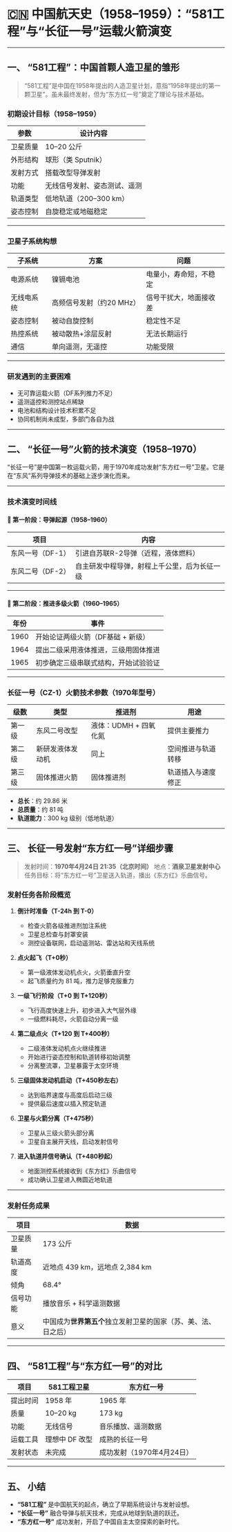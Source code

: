 
# 🇨🇳 中国航天史（1958–1959）：“581工程”与“长征一号”运载火箭演变

---

## 一、 “581工程”：中国首颗人造卫星的雏形

> “581工程”是中国在1958年提出的人造卫星计划，意指“1958年提出的第一颗卫星”。虽未最终发射，但为“东方红一号”奠定了理论与技术基础。

### 初期设计目标（1958–1959）

| 参数   | 设计内容             |
| ---- | ---------------- |
| 卫星质量 | 10–20 公斤         |
| 外形结构 | 球形（类 Sputnik）    |
| 发射方式 | 搭载改型导弹发射         |
| 功能   | 无线信号发射、姿态测试、遥测   |
| 轨道类型 | 低地轨道（200–300 km） |
| 姿态控制 | 自旋稳定或地磁稳定        |

---

### 卫星子系统构想

| 子系统   | 方案              | 问题          |
| ----- | --------------- | ----------- |
| 电源系统  | 镍镉电池            | 电量小，寿命短，不稳定 |
| 无线电系统 | 高频信号发射（约20 MHz） | 信号干扰大，地面接收差 |
| 姿态控制  | 被动自旋控制          | 稳定性不足       |
| 热控系统  | 被动散热+涂层反射       | 无法长期运行      |
| 通信    | 单向遥测，无遥控        | 功能受限        |

---

### 研发遇到的主要困难

* 无可靠运载火箭（DF系列推力不足）
* 遥测遥控和测控站点稀缺
* 电池和结构设计技术积累不足
* 协同机制尚未成型，多部门各自为战

---

## 二、 “长征一号”火箭的技术演变（1958–1970）

“长征一号”是中国第一枚运载火箭，用于1970年成功发射“东方红一号”卫星。它是在“东风”系列导弹技术的基础上逐步演化而来。

---

### 技术演变时间线

#### 🔹 第一阶段：导弹起源（1958–1960）

| 项目         | 内容                     |
| ---------- | ---------------------- |
| 东风一号（DF-1） | 引进自苏联R-2导弹（近程，液体燃料）    |
| 东风二号（DF-2） | 自主研发中程导弹，射程上千公里，后为长征一级 |

---

#### 🔹 第二阶段：推进多级火箭（1960–1965）

| 年份   | 事件                  |
| ---- | ------------------- |
| 1960 | 开始论证两级火箭（DF基础 + 新级） |
| 1964 | 提出二级采用液体推进，三级用固体推进  |
| 1965 | 初步确定三级串联式结构，开始试验验证  |

---

### 长征一号（CZ-1）火箭技术参数（1970年型号）

| 级数  | 类型       | 推进剂            | 用途        |
| --- | -------- | -------------- | --------- |
| 第一级 | 东风二号改型   | 液体：UDMH + 四氧化氮 | 提供主要推力    |
| 第二级 | 新研发液体发动机 | 同上             | 空间推进与轨道转移 |
| 第三级 | 固体推进火箭   | 固体推进剂          | 轨道插入与速度修正 |

* **总长**：约 29.86 米
* **总质量**：约 81 吨
* **轨道能力**：300 kg 级别（低地轨道）

---

## 三、 长征一号发射“东方红一号”详细步骤

> 发射时间：**1970年4月24日 21:35（北京时间）**
> 地点：**酒泉卫星发射中心**
> 任务目标：将“东方红一号”卫星送入轨道，播出《东方红》乐曲信号。

### 发射任务各阶段概览

1. **倒计时准备（T-24h 到 T-0）**

   * 检查火箭各级推进剂加注系统
   * 卫星总检查与封罩安装
   * 测控设备联网，启动遥测站、雷达站和天线系统

2. **点火起飞（T+0秒）**

   * 第一级液体发动机点火，火箭垂直升空
   * 起飞质量约为 81 吨，推力足够克服重力

3. **一级飞行阶段（T+0 到 T+120秒）**

   * 飞行高度快速上升，初步进入大气层外缘
   * 一级燃料耗尽，火箭自动分离一级

4. **第二级点火（T+120 到 T+400秒）**

   * 二级液体发动机点火继续推进
   * 开始进行姿态控制和轨道转移初始调整
   * 分离整流罩，卫星暴露于太空环境

5. **三级固体发动机启动（T+450秒左右）**

   * 达到临界速度与高度后启动三级
   * 提供最后速度以插入预定轨道

6. **卫星与火箭分离（T+475秒）**

   * 卫星从三级火箭头部分离
   * 卫星自主展开天线，启动发射信号

7. **进入轨道并信号确认（T+480秒起）**

   * 地面测控系统接收到《东方红》乐曲信号
   * 成功确认卫星进入椭圆近地轨道

---

### 发射任务成果

| 项目   | 数据                                |
| ---- | --------------------------------- |
| 卫星质量 | 173 公斤                            |
| 轨道高度 | 近地点 439 km，远地点 2,384 km           |
| 倾角   | 68.4°                             |
| 信号功能 | 播放音乐 + 科学遥测数据                     |
| 意义   | 中国成为**世界第五个**独立发射卫星的国家（苏、美、法、日之后） |

---

## 四、 “581工程”与“东方红一号”的对比

| 项目   | 581工程卫星   | 东方红一号            |
| ---- | --------- | ---------------- |
| 提出时间 | 1958 年    | 1965 年           |
| 质量   | 10–20 kg  | 173 kg           |
| 功能   | 无线信号      | 音乐播放、遥测数据        |
| 运载工具 | 理想中 DF 改型 | 成熟的长征一号          |
| 发射状态 | 未完成       | 成功发射（1970年4月24日） |

---

## 五、 小结

* **“581工程”** 是中国航天的起点，确立了早期系统设计与发射设想。
* **“长征一号”** 融合导弹与航天技术，完成从地球到轨道的跃迁。
* **“东方红一号”** 成功发射，开启了中国自主太空探索的新时代。
